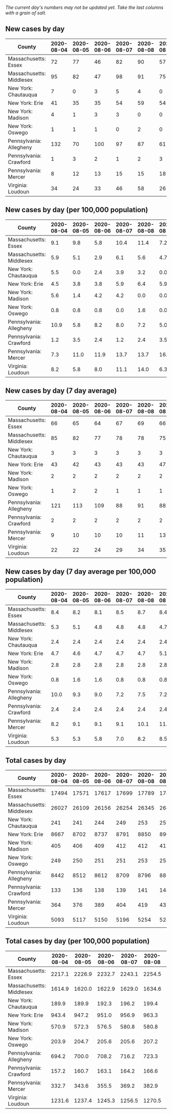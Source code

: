 _The current day's numbers may not be updated yet. Take the last columns with a grain of salt._
## New cases by day

| County | 2020-08-04 | 2020-08-05 | 2020-08-06 | 2020-08-07 | 2020-08-08 | 2020-08-09 | 2020-08-10 |
| --- | --- | --- | --- | --- | --- | --- | --- |
| Massachusetts: Essex | 72 | 77 | 46 | 82 | 90 | 57 |  |
| Massachusetts: Middlesex | 95 | 82 | 47 | 98 | 91 | 75 |  |
| New York: Chautauqua | 7 | 0 | 3 | 5 | 4 | 0 |  |
| New York: Erie | 41 | 35 | 35 | 54 | 59 | 54 |  |
| New York: Madison | 4 | 1 | 3 | 3 | 0 | 0 |  |
| New York: Oswego | 1 | 1 | 1 | 0 | 2 | 0 |  |
| Pennsylvania: Allegheny | 132 | 70 | 100 | 97 | 87 | 61 | 75 |
| Pennsylvania: Crawford | 1 | 3 | 2 | 1 | 2 | 3 | 10 |
| Pennsylvania: Mercer | 8 | 12 | 13 | 15 | 15 | 18 | 5 |
| Virginia: Loudoun | 34 | 24 | 33 | 46 | 58 | 26 | 26 |

## New cases by day (per 100,000 population)

| County | 2020-08-04 | 2020-08-05 | 2020-08-06 | 2020-08-07 | 2020-08-08 | 2020-08-09 | 2020-08-10 |
| --- | --- | --- | --- | --- | --- | --- | --- |
| Massachusetts: Essex | 9.1 | 9.8 | 5.8 | 10.4 | 11.4 | 7.2 |  |
| Massachusetts: Middlesex | 5.9 | 5.1 | 2.9 | 6.1 | 5.6 | 4.7 |  |
| New York: Chautauqua | 5.5 | 0.0 | 2.4 | 3.9 | 3.2 | 0.0 |  |
| New York: Erie | 4.5 | 3.8 | 3.8 | 5.9 | 6.4 | 5.9 |  |
| New York: Madison | 5.6 | 1.4 | 4.2 | 4.2 | 0.0 | 0.0 |  |
| New York: Oswego | 0.8 | 0.8 | 0.8 | 0.0 | 1.6 | 0.0 |  |
| Pennsylvania: Allegheny | 10.9 | 5.8 | 8.2 | 8.0 | 7.2 | 5.0 | 6.2 |
| Pennsylvania: Crawford | 1.2 | 3.5 | 2.4 | 1.2 | 2.4 | 3.5 | 11.8 |
| Pennsylvania: Mercer | 7.3 | 11.0 | 11.9 | 13.7 | 13.7 | 16.4 | 4.6 |
| Virginia: Loudoun | 8.2 | 5.8 | 8.0 | 11.1 | 14.0 | 6.3 | 6.3 |

## New cases by day (7 day average)

| County | 2020-08-04 | 2020-08-05 | 2020-08-06 | 2020-08-07 | 2020-08-08 | 2020-08-09 | 2020-08-10 |
| --- | --- | --- | --- | --- | --- | --- | --- |
| Massachusetts: Essex | 66 | 65 | 64 | 67 | 69 | 66 |  |
| Massachusetts: Middlesex | 85 | 82 | 77 | 78 | 78 | 75 |  |
| New York: Chautauqua | 3 | 3 | 3 | 3 | 3 | 3 |  |
| New York: Erie | 43 | 42 | 43 | 43 | 43 | 47 |  |
| New York: Madison | 2 | 2 | 2 | 2 | 2 | 2 |  |
| New York: Oswego | 1 | 2 | 2 | 1 | 1 | 1 |  |
| Pennsylvania: Allegheny | 121 | 113 | 109 | 88 | 91 | 88 | 89 |
| Pennsylvania: Crawford | 2 | 2 | 2 | 2 | 2 | 2 | 3 |
| Pennsylvania: Mercer | 9 | 10 | 10 | 10 | 11 | 13 | 12 |
| Virginia: Loudoun | 22 | 22 | 24 | 29 | 34 | 35 | 35 |

## New cases by day (7 day average per 100,000 population)

| County | 2020-08-04 | 2020-08-05 | 2020-08-06 | 2020-08-07 | 2020-08-08 | 2020-08-09 | 2020-08-10 |
| --- | --- | --- | --- | --- | --- | --- | --- |
| Massachusetts: Essex | 8.4 | 8.2 | 8.1 | 8.5 | 8.7 | 8.4 |  |
| Massachusetts: Middlesex | 5.3 | 5.1 | 4.8 | 4.8 | 4.8 | 4.7 |  |
| New York: Chautauqua | 2.4 | 2.4 | 2.4 | 2.4 | 2.4 | 2.4 |  |
| New York: Erie | 4.7 | 4.6 | 4.7 | 4.7 | 4.7 | 5.1 |  |
| New York: Madison | 2.8 | 2.8 | 2.8 | 2.8 | 2.8 | 2.8 |  |
| New York: Oswego | 0.8 | 1.6 | 1.6 | 0.8 | 0.8 | 0.8 |  |
| Pennsylvania: Allegheny | 10.0 | 9.3 | 9.0 | 7.2 | 7.5 | 7.2 | 7.3 |
| Pennsylvania: Crawford | 2.4 | 2.4 | 2.4 | 2.4 | 2.4 | 2.4 | 3.5 |
| Pennsylvania: Mercer | 8.2 | 9.1 | 9.1 | 9.1 | 10.1 | 11.9 | 11.0 |
| Virginia: Loudoun | 5.3 | 5.3 | 5.8 | 7.0 | 8.2 | 8.5 | 8.5 |

## Total cases by day

| County | 2020-08-04 | 2020-08-05 | 2020-08-06 | 2020-08-07 | 2020-08-08 | 2020-08-09 | 2020-08-10 |
| --- | --- | --- | --- | --- | --- | --- | --- |
| Massachusetts: Essex | 17494 | 17571 | 17617 | 17699 | 17789 | 17846 |  |
| Massachusetts: Middlesex | 26027 | 26109 | 26156 | 26254 | 26345 | 26420 |  |
| New York: Chautauqua | 241 | 241 | 244 | 249 | 253 | 253 |  |
| New York: Erie | 8667 | 8702 | 8737 | 8791 | 8850 | 8904 |  |
| New York: Madison | 405 | 406 | 409 | 412 | 412 | 412 |  |
| New York: Oswego | 249 | 250 | 251 | 251 | 253 | 253 |  |
| Pennsylvania: Allegheny | 8442 | 8512 | 8612 | 8709 | 8796 | 8857 | 8932 |
| Pennsylvania: Crawford | 133 | 136 | 138 | 139 | 141 | 144 | 154 |
| Pennsylvania: Mercer | 364 | 376 | 389 | 404 | 419 | 437 | 442 |
| Virginia: Loudoun | 5093 | 5117 | 5150 | 5196 | 5254 | 5280 | 5306 |

## Total cases by day (per 100,000 population)

| County | 2020-08-04 | 2020-08-05 | 2020-08-06 | 2020-08-07 | 2020-08-08 | 2020-08-09 | 2020-08-10 |
| --- | --- | --- | --- | --- | --- | --- | --- |
| Massachusetts: Essex | 2217.1 | 2226.9 | 2232.7 | 2243.1 | 2254.5 | 2261.8 |  |
| Massachusetts: Middlesex | 1614.9 | 1620.0 | 1622.9 | 1629.0 | 1634.6 | 1639.3 |  |
| New York: Chautauqua | 189.9 | 189.9 | 192.3 | 196.2 | 199.4 | 199.4 |  |
| New York: Erie | 943.4 | 947.2 | 951.0 | 956.9 | 963.3 | 969.2 |  |
| New York: Madison | 570.9 | 572.3 | 576.5 | 580.8 | 580.8 | 580.8 |  |
| New York: Oswego | 203.9 | 204.7 | 205.6 | 205.6 | 207.2 | 207.2 |  |
| Pennsylvania: Allegheny | 694.2 | 700.0 | 708.2 | 716.2 | 723.3 | 728.3 | 734.5 |
| Pennsylvania: Crawford | 157.2 | 160.7 | 163.1 | 164.2 | 166.6 | 170.2 | 182.0 |
| Pennsylvania: Mercer | 332.7 | 343.6 | 355.5 | 369.2 | 382.9 | 399.4 | 403.9 |
| Virginia: Loudoun | 1231.6 | 1237.4 | 1245.3 | 1256.5 | 1270.5 | 1276.8 | 1283.1 |
